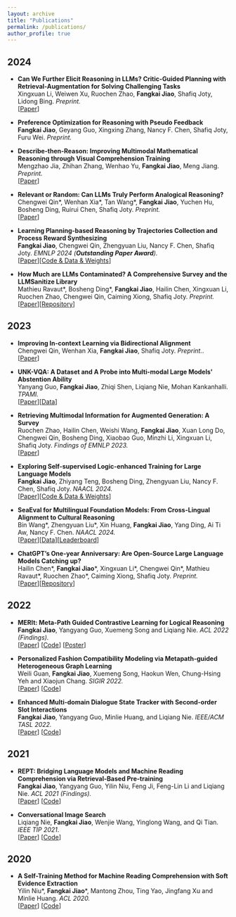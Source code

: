 ```yaml
---
layout: archive
title: "Publications"
permalink: /publications/
author_profile: true
---
```


<!-- {% if author.googlescholar %}
  You can also find my articles on <u><a href="{{author.googlescholar}}">my Google Scholar profile</a>.</u>
{% endif %}

{% include base_path %} -->

<!-- {% for post in site.publications reversed %}
  {% include archive-single.html %}
{% endfor %} -->

## 2024

- **Can We Further Elicit Reasoning in LLMs? Critic-Guided Planning with Retrieval-Augmentation for Solving Challenging Tasks** <br>
Xingxuan Li, Weiwen Xu, Ruochen Zhao, **Fangkai Jiao**, Shafiq Joty, Lidong Bing. _Preprint._  
[[Paper](https://arxiv.org/abs/2410.01428v1)]  

- **Preference Optimization for Reasoning with Pseudo Feedback** <br>
**Fangkai Jiao**, Geyang Guo, Xingxing Zhang, Nancy F. Chen, Shafiq Joty, Furu Wei. _Preprint._  


- **Describe-then-Reason: Improving Multimodal Mathematical Reasoning through Visual Comprehension Training** <br>
Mengzhao Jia, Zhihan Zhang, Wenhao Yu, **Fangkai Jiao**, Meng Jiang. _Preprint._  
[[Paper](https://arxiv.org/abs/2404.14604)]  


- **Relevant or Random: Can LLMs Truly Perform Analogical Reasoning?** <br>
Chengwei Qin\*, Wenhan Xia\*, Tan Wang\*, **Fangkai Jiao**, Yuchen Hu, Bosheng Ding, Ruirui Chen, Shafiq Joty. _Preprint._  
[[Paper](https://arxiv.org/abs/2404.12728)]  

- **Learning Planning-based Reasoning by Trajectories Collection and Process Reward Synthesizing** <br>
**Fangkai Jiao**, Chengwei Qin, Zhengyuan Liu, Nancy F. Chen, Shafiq Joty. _EMNLP 2024 (**Outstanding Paper Award**)._   
[[Paper](https://arxiv.org/abs/2402.00658)][[Code & Data & Weights](https://github.com/SparkJiao/dpo-trajectory-reasoning)]  

- **How Much are LLMs Contaminated? A Comprehensive Survey and the LLMSanitize Library** <br>
Mathieu Ravaut\*, Bosheng Ding\*, **Fangkai Jiao**, Hailin Chen, Xingxuan Li, Ruochen Zhao, Chengwei Qin, Caiming Xiong, Shafiq Joty. _Preprint._  
[[Paper](https://arxiv.org/abs/2404.00699)][[Repository](https://github.com/ntunlp/LLMSanitize)]  

## 2023

- **Improving In-context Learning via Bidirectional Alignment** <br>
Chengwei Qin, Wenhan Xia, **Fangkai Jiao**, Shafiq Joty. _Preprint._.  
[[Paper](https://arxiv.org/abs/2312.17055)]  

- **UNK-VQA: A Dataset and A Probe into Multi-modal Large Models' Abstention Ability** <br>
Yanyang Guo, **Fangkai Jiao**, Zhiqi Shen, Liqiang Nie, Mohan Kankanhalli. _TPAMI._  
[[Paper](https://arxiv.org/abs/2310.10942)][[Data](https://github.com/guoyang9/UNK-VQA)]    

- **Retrieving Multimodal Information for Augmented Generation: A Survey** <br>
Ruochen Zhao, Hailin Chen, Weishi Wang, **Fangkai Jiao**, Xuan Long Do, Chengwei Qin, Bosheng Ding, Xiaobao Guo, Minzhi Li, Xingxuan Li, Shafiq Joty. _Findings of EMNLP 2023._  
[[Paper](https://arxiv.org/abs/2303.10868)]  

- **Exploring Self-supervised Logic-enhanced Training for Large Language Models** <br>
**Fangkai Jiao**, Zhiyang Teng, Bosheng Ding, Zhengyuan Liu, Nancy F. Chen, Shafiq Joty. _NAACL 2024._  
[[Paper](https://arxiv.org/abs/2305.13718)][[Code & Data & Weights](https://github.com/SparkJiao/LogicLLM)]  

- **SeaEval for Multilingual Foundation Models: From Cross-Lingual Alignment to Cultural Reasoning** <br>
Bin Wang\*, Zhengyuan Liu\*, Xin Huang, **Fangkai Jiao**, Yang Ding, Ai Ti Aw, Nancy F. Chen. _NAACL 2024._  
[[Paper](https://arxiv.org/abs/2309.04766)][[Data](https://github.com/SeaEval/SeaEval)][[Leaderboard](https://seaeval.github.io/)]    

- **ChatGPT’s One-year Anniversary: Are Open-Source Large Language Models Catching up?** <br>
Hailin Chen\*, **Fangkai Jiao**\*, Xingxuan Li\*, Chengwei Qin\*, Mathieu Ravaut\*, Ruochen Zhao\*, Caiming Xiong, Shafiq Joty. _Preprint._  
[[Paper](https://arxiv.org/abs/2311.16989)][[Repository](https://github.com/ntunlp/OpenSource-LLMs-better-than-OpenAI)]  


## 2022

- **MERIt: Meta-Path Guided Contrastive Learning for Logical Reasoning** <br>
**Fangkai Jiao**, Yangyang Guo, Xuemeng Song and Liqiang Nie. _ACL 2022 (Findings)._  
[[Paper](https://aclanthology.org/2022.findings-acl.276/)]
[[Code](https://github.com/SparkJiao/MERIt)]
[[Poster](https://jiaofangkai.com/files/poster.pdf)]

- **Personalized Fashion Compatibility Modeling via Metapath-guided Heterogeneous Graph Learning** <br>
Weili Guan, **Fangkai Jiao**, Xuemeng Song, Haokun Wen, Chung-Hsing Yeh and Xiaojun Chang. _SIGIR 2022._  
[[Paper](https://jiaofangkai.com/files/sigir2022-camera-ready.pdf)]
[[Code](https://github.com/SparkJiao/MG-PFCM_outfit_rec)]

- **Enhanced Multi-domain Dialogue State Tracker with Second-order Slot Interactions** <br>
**Fangkai Jiao**, Yangyang Guo, Minlie Huang, and Liqiang Nie. _IEEE/ACM TASL 2022._  
[[Paper](https://ieeexplore.ieee.org/document/9956734)]
[[Code](https://github.com/SparkJiao/dst-multi-woz-2.1/tree/master/CP-DST)]

## 2021

- **REPT: Bridging Language Models and Machine Reading Comprehension via Retrieval-Based Pre-training** <br>
**Fangkai Jiao**, Yangyang Guo, Yilin Niu, Feng Ji, Feng-Lin Li and Liqiang Nie. _ACL 2021 (Findings)._  
[[Paper](https://arxiv.org/pdf/2105.04201.pdf)]
[[Code](https://github.com/SparkJiao/Retrieval-based-Pre-training-for-Machine-Reading-Comprehension)]

- **Conversational Image Search** <br>
Liqiang Nie, **Fangkai Jiao**, Wenjie Wang, Yinglong Wang, and Qi Tian. _IEEE TIP 2021_.  
[[Paper](https://ieeexplore.ieee.org/document/9528996)]
[[Code](https://github.com/SparkJiao/LARCH)]

## 2020

- **A Self-Training Method for Machine Reading Comprehension with Soft Evidence Extraction** <br>
Yilin Niu\*, **Fangkai Jiao**\*, Mantong Zhou, Ting Yao, Jingfang Xu and Minlie Huang. _ACL 2020._  
[[Paper](https://arxiv.org/pdf/2005.05189.pdf)]
[[Code](https://github.com/SparkJiao/Self-Training-MRC)]


